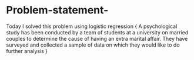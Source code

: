 # Problem-statement-
Today I solved this problem using logistic regression { A psychological study has been conducted by a team of students at a university on married couples to determine the cause of having an extra marital affair. They have surveyed and collected a sample of data on which they would like to do further analysis }

